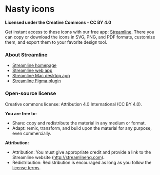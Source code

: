 # Nasty icons
**Licensed under the Creative Commons - CC BY 4.0**

Get instant access to these icons with our free app: [Streamline](https://streamlinehq.com?utm_source=github&utm_medium=free-file&utm_campaign=ui-line). There you can copy or download the icons in SVG, PNG, and PDF formats, customize them, and export them to your favorite design tool.

### About Streamline
- [Streamline homepage](https://streamlinehq.com/?utm_source=github&utm_medium=free-file&utm_campaign=ui-line)
- [Streamline web app](https://streamlinehq.com/icons?utm_source=github&utm_medium=free-file&utm_campaign=ui-line)
- [Streamline Mac desktop app](https://streamlinehq.com/download?utm_source=github&utm_medium=free-file&utm_campaign=ui-line)
- [Streamline Figma plugin](https://www.figma.com/community/plugin/852192486284901337/streamline-icons-illustrations-elements-emoji)

### Open-source license
Creative commons license: Attribution 4.0 International (CC BY 4.0).

**You are free to:**
- Share: copy and redistribute the material in any medium or format.
- Adapt: remix, transform, and build upon the material for any purpose, even commercially.

**Attribution:**
- Attribution: You must give appropriate credit and provide a link to the Streamline website (http://streamlinehq.com).
- Redistribution: Redistribution is encouraged as long as you follow the [license terms](https://streamlinehq.com/free/license?utm_source=github&utm_medium=free-file&utm_campaign=ui-line).
